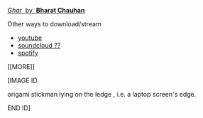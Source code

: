 [ *Ghar* &nbsp;by&nbsp; **Bharat Chauhan**](https://raw.githubusercontent.com/muugumuugu/muSe/minifiedmusiccorpora/forMP3player/dot/Busy%20in%20Beige%20_%20Dot..mp3)

Other ways to download/stream

* [youtube](https://www.youtube.com/watch?v=SMCtMrBgxcg)
* [soundcloud ??](?)
* [spotify](https://open.spotify.com/track/4Xv5Vp0qWlVg3MZYtG4K9U?si=91e683d2d5a24322)

[[MORE]]

\[IMAGE ID

origami stickman lying on the ledge , i.e. a laptop screen's edge.

END ID\]
